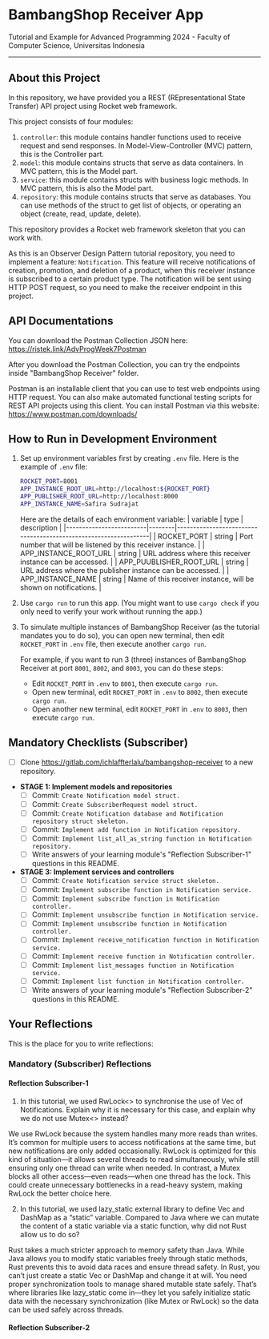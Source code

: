 # BambangShop Receiver App
Tutorial and Example for Advanced Programming 2024 - Faculty of Computer Science, Universitas Indonesia

---

## About this Project
In this repository, we have provided you a REST (REpresentational State Transfer) API project using Rocket web framework.

This project consists of four modules:
1.  `controller`: this module contains handler functions used to receive request and send responses.
    In Model-View-Controller (MVC) pattern, this is the Controller part.
2.  `model`: this module contains structs that serve as data containers.
    In MVC pattern, this is the Model part.
3.  `service`: this module contains structs with business logic methods.
    In MVC pattern, this is also the Model part.
4.  `repository`: this module contains structs that serve as databases.
    You can use methods of the struct to get list of objects, or operating an object (create, read, update, delete).

This repository provides a Rocket web framework skeleton that you can work with.

As this is an Observer Design Pattern tutorial repository, you need to implement a feature: `Notification`.
This feature will receive notifications of creation, promotion, and deletion of a product, when this receiver instance is subscribed to a certain product type.
The notification will be sent using HTTP POST request, so you need to make the receiver endpoint in this project.

## API Documentations

You can download the Postman Collection JSON here: https://ristek.link/AdvProgWeek7Postman

After you download the Postman Collection, you can try the endpoints inside "BambangShop Receiver" folder.

Postman is an installable client that you can use to test web endpoints using HTTP request.
You can also make automated functional testing scripts for REST API projects using this client.
You can install Postman via this website: https://www.postman.com/downloads/

## How to Run in Development Environment
1.  Set up environment variables first by creating `.env` file.
    Here is the example of `.env` file:
    ```bash
    ROCKET_PORT=8001
    APP_INSTANCE_ROOT_URL=http://localhost:${ROCKET_PORT}
    APP_PUBLISHER_ROOT_URL=http://localhost:8000
    APP_INSTANCE_NAME=Safira Sudrajat
    ```
    Here are the details of each environment variable:
    | variable                | type   | description                                                     |
    |-------------------------|--------|-----------------------------------------------------------------|
    | ROCKET_PORT             | string | Port number that will be listened by this receiver instance.    |
    | APP_INSTANCE_ROOT_URL   | string | URL address where this receiver instance can be accessed.       |
    | APP_PUUBLISHER_ROOT_URL | string | URL address where the publisher instance can be accessed.       |
    | APP_INSTANCE_NAME       | string | Name of this receiver instance, will be shown on notifications. |
2.  Use `cargo run` to run this app.
    (You might want to use `cargo check` if you only need to verify your work without running the app.)
3.  To simulate multiple instances of BambangShop Receiver (as the tutorial mandates you to do so),
    you can open new terminal, then edit `ROCKET_PORT` in `.env` file, then execute another `cargo run`.

    For example, if you want to run 3 (three) instances of BambangShop Receiver at port `8001`, `8002`, and `8003`, you can do these steps:
    -   Edit `ROCKET_PORT` in `.env` to `8001`, then execute `cargo run`.
    -   Open new terminal, edit `ROCKET_PORT` in `.env` to `8002`, then execute `cargo run`.
    -   Open another new terminal, edit `ROCKET_PORT` in `.env` to `8003`, then execute `cargo run`.

## Mandatory Checklists (Subscriber)
-   [ ] Clone https://gitlab.com/ichlaffterlalu/bambangshop-receiver to a new repository.
-   **STAGE 1: Implement models and repositories**
    -   [ ] Commit: `Create Notification model struct.`
    -   [ ] Commit: `Create SubscriberRequest model struct.`
    -   [ ] Commit: `Create Notification database and Notification repository struct skeleton.`
    -   [ ] Commit: `Implement add function in Notification repository.`
    -   [ ] Commit: `Implement list_all_as_string function in Notification repository.`
    -   [ ] Write answers of your learning module's "Reflection Subscriber-1" questions in this README.
-   **STAGE 3: Implement services and controllers**
    -   [ ] Commit: `Create Notification service struct skeleton.`
    -   [ ] Commit: `Implement subscribe function in Notification service.`
    -   [ ] Commit: `Implement subscribe function in Notification controller.`
    -   [ ] Commit: `Implement unsubscribe function in Notification service.`
    -   [ ] Commit: `Implement unsubscribe function in Notification controller.`
    -   [ ] Commit: `Implement receive_notification function in Notification service.`
    -   [ ] Commit: `Implement receive function in Notification controller.`
    -   [ ] Commit: `Implement list_messages function in Notification service.`
    -   [ ] Commit: `Implement list function in Notification controller.`
    -   [ ] Write answers of your learning module's "Reflection Subscriber-2" questions in this README.

## Your Reflections
This is the place for you to write reflections:

### Mandatory (Subscriber) Reflections

#### Reflection Subscriber-1
1. In this tutorial, we used RwLock<> to synchronise the use of Vec of Notifications. Explain why it is necessary for this case, and explain why we do not use Mutex<> instead?

We use RwLock because the system handles many more reads than writes. It’s common for multiple users to access notifications at the same time, but new notifications are only added occasionally. RwLock is optimized for this kind of situation—it allows several threads to read simultaneously, while still ensuring only one thread can write when needed. In contrast, a Mutex blocks all other access—even reads—when one thread has the lock. This could create unnecessary bottlenecks in a read-heavy system, making RwLock the better choice here.

2. In this tutorial, we used lazy_static external library to define Vec and DashMap as a “static” variable. Compared to Java where we can mutate the content of a static variable via a static function, why did not Rust allow us to do so?

Rust takes a much stricter approach to memory safety than Java. While Java allows you to modify static variables freely through static methods, Rust prevents this to avoid data races and ensure thread safety. In Rust, you can’t just create a static Vec or DashMap and change it at will. You need proper synchronization tools to manage shared mutable state safely. That’s where libraries like lazy_static come in—they let you safely initialize static data with the necessary synchronization (like Mutex or RwLock) so the data can be used safely across threads.

#### Reflection Subscriber-2
